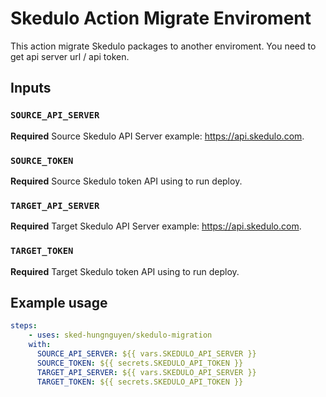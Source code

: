 # Skedulo Action Migrate Enviroment

This action migrate Skedulo packages to another enviroment. You need to get api server url / api token.

## Inputs

### `SOURCE_API_SERVER`

**Required** Source Skedulo API Server example: https://api.skedulo.com.

### `SOURCE_TOKEN`

**Required** Source Skedulo token API using to run deploy.

### `TARGET_API_SERVER`

**Required** Target Skedulo API Server example: https://api.skedulo.com.

### `TARGET_TOKEN`

**Required** Target Skedulo token API using to run deploy.

## Example usage

```yaml
steps:
    - uses: sked-hungnguyen/skedulo-migration
    with:
      SOURCE_API_SERVER: ${{ vars.SKEDULO_API_SERVER }}
      SOURCE_TOKEN: ${{ secrets.SKEDULO_API_TOKEN }}
      TARGET_API_SERVER: ${{ vars.SKEDULO_API_SERVER }}
      TARGET_TOKEN: ${{ secrets.SKEDULO_API_TOKEN }}
```
